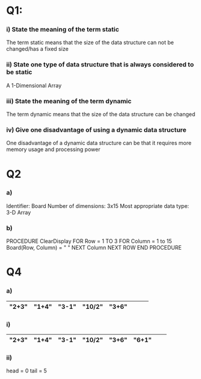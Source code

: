 # Q1: 
### i) State the meaning of the term static
The term static means that the size of the data structure can not be changed/has a fixed size
### ii) State one type of data structure that is always considered to be static
A 1-Dimensional Array
### iii) State the meaning of the term dynamic
The term dynamic means that the size of the data structure can be changed
### iv) Give one disadvantage of using a dynamic data structure
One disadvantage of a dynamic data structure can be that it requires more memory usage and processing power
# Q2
### a)
Identifier: Board
Number of dimensions: 3x15
Most appropriate data type: 3-D Array
### b)
PROCEDURE ClearDisplay
	FOR Row = 1 TO 3
		FOR Column = 1 to 15
			Board(Row, Column) = " "
		NEXT Column
	NEXT ROW
END PROCEDURE
# Q4
### a)

| "2+3" | "1+4" | "3-1" | "10/2" | "3+6" |     |     |     |
| ----- | ----- | ----- | ------ | ----- | --- | --- | --- |

### i)

| "2+3" | "1+4" | "3-1" | "10/2" | "3+6" | "6+1" |     |     |
| ----- | ----- | ----- | ------ | ----- | ----- | --- | --- |
### ii)
head = 0
tail = 5